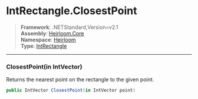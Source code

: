 # IntRectangle.ClosestPoint

> **Framework**: .NETStandard,Version=v2.1  
> **Assembly**: [Heirloom.Core][0]  
> **Namespace**: [Heirloom][0]  
> **Type**: [IntRectangle][1]

--------------------------------------------------------------------------------

### ClosestPoint(in IntVector)

Returns the nearest point on the rectangle to the given point.

```cs
public IntVector ClosestPoint(in IntVector point)
```

[0]: ../Heirloom.Core.md
[1]: Heirloom.IntRectangle.md
